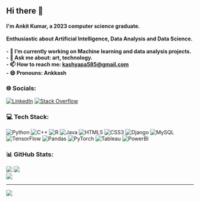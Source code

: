 ## Hi there 👋
#### I'm Ankit Kumar, a 2023 computer science graduate.<br><br>Enthusiastic about Artificial Intelligence, Data Analysis and Data Science.<br><br>- 🔭 I’m currently working on Machine learning and data analysis projects.<br>- 💬 Ask me about: art, technology.<br>- 📫 How to reach me: kashyapa585@gmail.com<br>- 😄 Pronouns: Ankkash


### 🌐 Socials:
[![LinkedIn](https://img.shields.io/badge/LinkedIn-%230077B5.svg?logo=linkedin&logoColor=white)](https://linkedin.com/in/ankkash) [![Stack Overflow](https://img.shields.io/badge/-Stackoverflow-FE7A16?logo=stack-overflow&logoColor=white)](https://stackoverflow.com/users/18692220) 

### 💻 Tech Stack:
![Python](https://img.shields.io/badge/python-3670A0?style=for-the-badge&logo=python&logoColor=ffdd54) ![C++](https://img.shields.io/badge/c++-%2300599C.svg?style=for-the-badge&logo=c%2B%2B&logoColor=white) ![R](https://img.shields.io/badge/r-%23276DC3.svg?style=for-the-badge&logo=r&logoColor=white) ![Java](https://img.shields.io/badge/java-%23ED8B00.svg?style=for-the-badge&logo=java&logoColor=white) ![HTML5](https://img.shields.io/badge/html5-%23E34F26.svg?style=for-the-badge&logo=html5&logoColor=white) ![CSS3](https://img.shields.io/badge/css3-%231572B6.svg?style=for-the-badge&logo=css3&logoColor=white)  ![Django](https://img.shields.io/badge/django-%231572B6.svg?style=for-the-badge&logo=django&logoColor=white) ![MySQL](https://img.shields.io/badge/mysql-%2300f.svg?style=for-the-badge&logo=mysql&logoColor=white) ![TensorFlow](https://img.shields.io/badge/TensorFlow-%23FF6F00.svg?style=for-the-badge&logo=TensorFlow&logoColor=white) ![Pandas](https://img.shields.io/badge/pandas-%23150458.svg?style=for-the-badge&logo=pandas&logoColor=white) ![PyTorch](https://img.shields.io/badge/PyTorch-%23EE4C2C.svg?style=for-the-badge&logo=PyTorch&logoColor=white) ![Tableau](https://img.shields.io/badge/Tableau-%23EE4C2C.svg?style=for-the-badge&logo=Tableau&logoColor=white) ![PowerBI](https://img.shields.io/badge/PowerBI-%2300f.svg?style=for-the-badge&logo=PowerBI&logoColor=white)
### 📊 GitHub Stats:
![](https://github-readme-stats.vercel.app/api?username=AnkitKashyap0709&theme=nightowl&hide_border=false&include_all_commits=true&count_private=false)
![](https://github-readme-stats.vercel.app/api/top-langs/?username=AnkitKashyap0709&theme=nightowl&hide_border=false&include_all_commits=true&count_private=false&layout=compact)<br/>
![](https://github-readme-streak-stats.herokuapp.com/?user=AnkitKashyap0709&theme=nightowl&hide_border=false)

---
[![](https://visitcount.itsvg.in/api?id=AnkitKashyap0709&icon=0&color=0)](https://visitcount.itsvg.in)

<!-- Proudly created with GPRM ( https://gprm.itsvg.in ) -->
